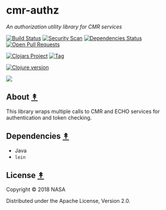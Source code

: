 # cmr-authz

*An authorization utility library for CMR services*

[![Build Status][travis-badge]][travis]
[![Security Scan][security-scan-badge]][travis]
[![Dependencies Status][deps-badge]][travis]
[![Open Pull Requests][prs-badge]][prs]

[![Clojars Project][clojars-badge]][clojars]
[![Tag][tag-badge]][tag]

[![Clojure version][clojure-v]](project.clj)

[![][logo]][logo]


## About [&#x219F;](#contents)

This library wraps multiple calls to CMR and ECHO services for authentication
and token checking.


## Dependencies [&#x219F;](#contents)

* Java
* `lein`


## License [&#x219F;](#contents)

Copyright © 2018 NASA

Distributed under the Apache License, Version 2.0.


<!-- Named page links below: /-->

[logo]: https://avatars2.githubusercontent.com/u/32934967?s=200&v=4
[travis]: https://travis-ci.org/cmr-exchange/cmr-authz
[travis-badge]: https://travis-ci.org/cmr-exchange/cmr-authz.png?branch=master
[deps-badge]: https://img.shields.io/badge/deps%20check-passing-brightgreen.svg
[tag-badge]: https://img.shields.io/github/tag/cmr-exchange/cmr-authz.svg
[tag]: https://github.com/cmr-exchange/cmr-authz/tags
[clojure-v]: https://img.shields.io/badge/clojure-1.9.0-blue.svg
[clojars]: https://clojars.org/gov.nasa.earthdata/cmr-authz
[clojars-badge]: https://img.shields.io/clojars/v/gov.nasa.earthdata/cmr-authz.svg
[security-scan-badge]: https://img.shields.io/badge/dependency%20check%20security%20scan-passing-brightgreen.svg
[prs]: https://github.com/pulls?utf8=%E2%9C%93&q=is%3Aopen+is%3Apr+org%3Acmr-exchange+archived%3Afalse+
[prs-badge]: https://img.shields.io/badge/Open%20PRs-org-yellow.svg

